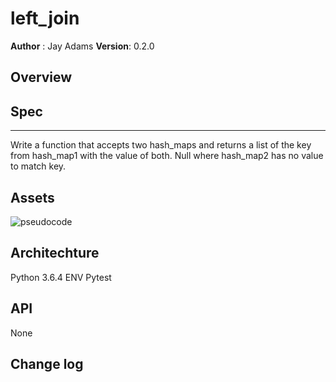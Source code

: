 # left_join
**Author** : Jay Adams
**Version**: 0.2.0

## Overview



## Spec
---------------
Write a function that accepts two hash_maps and returns a list of the key from hash_map1 with the value of both.  Null where hash_map2 has no value to match key. 


## Assets
![pseudocode](../../assets/repeated_word.jpg)



## Architechture
Python 3.6.4
ENV
Pytest


## API
None

## Change log
